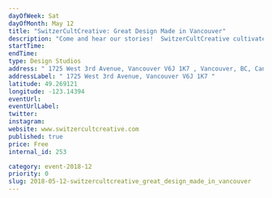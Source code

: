 ```yaml
---
dayOfWeek: Sat
dayOfMonth: May 12
title: "SwitzerCultCreative: Great Design Made in Vancouver"
description: "Come and hear our stories!  SwitzerCultCreative cultivates opportunities for talented local designer/makers. We believe great local talent holds an important place in our community and beyond. What impact does \"Create local, buy local\" have on our communities? Guests will hear the SwitzerCultCreative story and directly from those working on the front lines."
startTime: 
endTime: 
type: Design Studios
address: " 1725 West 3rd Avenue, Vancouver V6J 1K7 , Vancouver, BC, Canada"
addressLabel: " 1725 West 3rd Avenue, Vancouver V6J 1K7 "
latitude: 49.269121
longitude: -123.14394
eventUrl: 
eventUrlLabel: 
twitter: 
instagram: 
website: www.switzercultcreative.com
published: true
price: Free
internal_id: 253

category: event-2018-12
priority: 0
slug: 2018-05-12-switzercultcreative_great_design_made_in_vancouver
---
```

